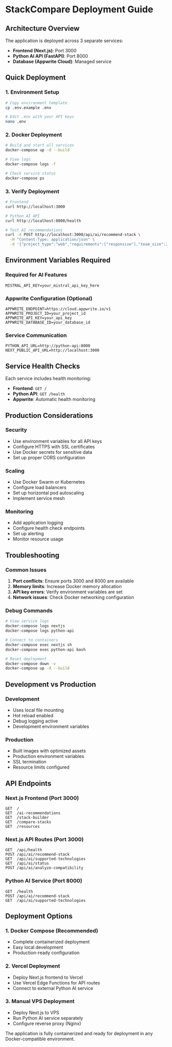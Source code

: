 # StackCompare Deployment Guide

## Architecture Overview

The application is deployed across 3 separate services:

- **Frontend (Next.js)**: Port 3000
- **Python AI API (FastAPI)**: Port 8000
- **Database (Appwrite Cloud)**: Managed service

## Quick Deployment

### 1. Environment Setup
```bash
# Copy environment template
cp .env.example .env

# Edit .env with your API keys
nano .env
```

### 2. Docker Deployment
```bash
# Build and start all services
docker-compose up -d --build

# View logs
docker-compose logs -f

# Check service status
docker-compose ps
```

### 3. Verify Deployment
```bash
# Frontend
curl http://localhost:3000

# Python AI API
curl http://localhost:8000/health

# Test AI recommendations
curl -X POST http://localhost:3000/api/ai/recommend-stack \
  -H "Content-Type: application/json" \
  -d '{"project_type":"web","requirements":["responsive"],"team_size":2}'
```

## Environment Variables Required

### Required for AI Features
```env
MISTRAL_API_KEY=your_mistral_api_key_here
```

### Appwrite Configuration (Optional)
```env
APPWRITE_ENDPOINT=https://cloud.appwrite.io/v1
APPWRITE_PROJECT_ID=your_project_id
APPWRITE_API_KEY=your_api_key
APPWRITE_DATABASE_ID=your_database_id
```

### Service Communication
```env
PYTHON_API_URL=http://python-api:8000
NEXT_PUBLIC_API_URL=http://localhost:3000
```

## Service Health Checks

Each service includes health monitoring:

- **Frontend**: `GET /`
- **Python API**: `GET /health`
- **Appwrite**: Automatic health monitoring

## Production Considerations

### Security
- Use environment variables for all API keys
- Configure HTTPS with SSL certificates
- Use Docker secrets for sensitive data
- Set up proper CORS configuration

### Scaling
- Use Docker Swarm or Kubernetes
- Configure load balancers
- Set up horizontal pod autoscaling
- Implement service mesh

### Monitoring
- Add application logging
- Configure health check endpoints
- Set up alerting
- Monitor resource usage

## Troubleshooting

### Common Issues

1. **Port conflicts**: Ensure ports 3000 and 8000 are available
2. **Memory limits**: Increase Docker memory allocation
3. **API key errors**: Verify environment variables are set
4. **Network issues**: Check Docker networking configuration

### Debug Commands
```bash
# View service logs
docker-compose logs nextjs
docker-compose logs python-api

# Connect to containers
docker-compose exec nextjs sh
docker-compose exec python-api bash

# Reset deployment
docker-compose down -v
docker-compose up -d --build
```

## Development vs Production

### Development
- Uses local file mounting
- Hot reload enabled
- Debug logging active
- Development environment variables

### Production
- Built images with optimized assets
- Production environment variables
- SSL termination
- Resource limits configured

## API Endpoints

### Next.js Frontend (Port 3000)
```
GET  /
GET  /ai-recommendations
GET  /stack-builder
GET  /compare-stacks
GET  /resources
```

### Next.js API Routes (Port 3000)
```
GET  /api/health
POST /api/ai/recommend-stack
GET  /api/ai/supported-technologies
GET  /api/ai/status
POST /api/ai/analyze-compatibility
```

### Python AI Service (Port 8000)
```
GET  /health
POST /api/ai/recommend-stack
GET  /api/ai/supported-technologies
```

## Deployment Options

### 1. Docker Compose (Recommended)
- Complete containerized deployment
- Easy local development
- Production-ready configuration

### 2. Vercel Deployment
- Deploy Next.js frontend to Vercel
- Use Vercel Edge Functions for API routes
- Connect to external Python AI service

### 3. Manual VPS Deployment
- Deploy Next.js to VPS
- Run Python AI service separately
- Configure reverse proxy (Nginx)

The application is fully containerized and ready for deployment in any Docker-compatible environment.